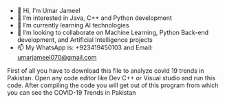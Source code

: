 - 👋 Hi, I’m Umar Jameel
- 👀 I’m interested in Java, C++ and Python development
- 🌱 I’m currently learning AI technologies
- 💞️ I’m looking to collaborate on Machine Learning, Python Back-end development, and Artificial Intelligence projects
- 📫 My WhatsApp is: +923419450103 and Email: umarjameel070@gmail.com

<!---
umar070/umar070 is a ✨ special ✨ repository because its `README.md` (this file) appears on your GitHub profile.
You can click the Preview link to take a look at your changes.
--->
First of all you have to download this file to analyze covid 19 trends in Pakistan. Open any code editor like Dev C++ or Visual studio and run this code. After compiling the code you will get out of this program from which you can see the COVID-19 Trends in Pakistan
